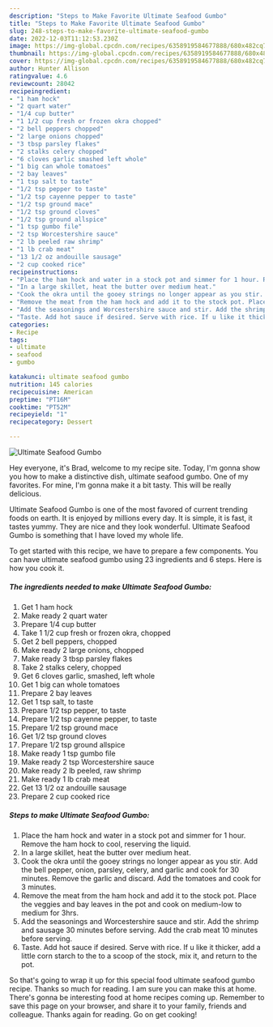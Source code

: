 ```yaml
---
description: "Steps to Make Favorite Ultimate Seafood Gumbo"
title: "Steps to Make Favorite Ultimate Seafood Gumbo"
slug: 248-steps-to-make-favorite-ultimate-seafood-gumbo
date: 2022-12-03T11:12:53.230Z
image: https://img-global.cpcdn.com/recipes/6358919584677888/680x482cq70/ultimate-seafood-gumbo-recipe-main-photo.jpg
thumbnail: https://img-global.cpcdn.com/recipes/6358919584677888/680x482cq70/ultimate-seafood-gumbo-recipe-main-photo.jpg
cover: https://img-global.cpcdn.com/recipes/6358919584677888/680x482cq70/ultimate-seafood-gumbo-recipe-main-photo.jpg
author: Hunter Allison
ratingvalue: 4.6
reviewcount: 28042
recipeingredient:
- "1 ham hock"
- "2 quart water"
- "1/4 cup butter"
- "1 1/2 cup fresh or frozen okra chopped"
- "2 bell peppers chopped"
- "2 large onions chopped"
- "3 tbsp parsley flakes"
- "2 stalks celery chopped"
- "6 cloves garlic smashed left whole"
- "1 big can whole tomatoes"
- "2 bay leaves"
- "1 tsp salt to taste"
- "1/2 tsp pepper to taste"
- "1/2 tsp cayenne pepper to taste"
- "1/2 tsp ground mace"
- "1/2 tsp ground cloves"
- "1/2 tsp ground allspice"
- "1 tsp gumbo file"
- "2 tsp Worcestershire sauce"
- "2 lb peeled raw shrimp"
- "1 lb crab meat"
- "13 1/2 oz andouille sausage"
- "2 cup cooked rice"
recipeinstructions:
- "Place the ham hock and water in a stock pot and simmer for 1 hour. Remove the ham hock to cool, reserving the liquid."
- "In a large skillet, heat the butter over medium heat."
- "Cook the okra until the gooey strings no longer appear as you stir. Add the bell pepper, onion, parsley, celery, and garlic and cook for 30 minutes. Remove the garlic and discard. Add the tomatoes and cook for 3 minutes."
- "Remove the meat from the ham hock and add it to the stock pot. Place the veggies and bay leaves in the pot and cook on medium-low to medium for 3hrs."
- "Add the seasonings and Worcestershire sauce and stir. Add the shrimp and sausage 30 minutes before serving. Add the crab meat 10 minutes before serving."
- "Taste. Add hot sauce if desired. Serve with rice. If u like it thicker, add a little corn starch to the to a scoop of the stock, mix it, and return to the pot."
categories:
- Recipe
tags:
- ultimate
- seafood
- gumbo

katakunci: ultimate seafood gumbo 
nutrition: 145 calories
recipecuisine: American
preptime: "PT16M"
cooktime: "PT52M"
recipeyield: "1"
recipecategory: Dessert

---
```



![Ultimate Seafood Gumbo](https://img-global.cpcdn.com/recipes/6358919584677888/680x482cq70/ultimate-seafood-gumbo-recipe-main-photo.jpg)

Hey everyone, it's Brad, welcome to my recipe site. Today, I'm gonna show you how to make a distinctive dish, ultimate seafood gumbo. One of my favorites. For mine, I'm gonna make it a bit tasty. This will be really delicious.

Ultimate Seafood Gumbo is one of the most favored of current trending foods on earth. It is enjoyed by millions every day. It is simple, it is fast, it tastes yummy. They are nice and they look wonderful. Ultimate Seafood Gumbo is something that I have loved my whole life.




To get started with this recipe, we have to prepare a few components. You can have ultimate seafood gumbo using 23 ingredients and 6 steps. Here is how you cook it.

<!--inarticleads1-->

##### The ingredients needed to make Ultimate Seafood Gumbo:

1. Get 1 ham hock
1. Make ready 2 quart water
1. Prepare 1/4 cup butter
1. Take 1 1/2 cup fresh or frozen okra, chopped
1. Get 2 bell peppers, chopped
1. Make ready 2 large onions, chopped
1. Make ready 3 tbsp parsley flakes
1. Take 2 stalks celery, chopped
1. Get 6 cloves garlic, smashed, left whole
1. Get 1 big can whole tomatoes
1. Prepare 2 bay leaves
1. Get 1 tsp salt, to taste
1. Prepare 1/2 tsp pepper, to taste
1. Prepare 1/2 tsp cayenne pepper, to taste
1. Prepare 1/2 tsp ground mace
1. Get 1/2 tsp ground cloves
1. Prepare 1/2 tsp ground allspice
1. Make ready 1 tsp gumbo file
1. Make ready 2 tsp Worcestershire sauce
1. Make ready 2 lb peeled, raw shrimp
1. Make ready 1 lb crab meat
1. Get 13 1/2 oz andouille sausage
1. Prepare 2 cup cooked rice




<!--inarticleads2-->

##### Steps to make Ultimate Seafood Gumbo:

1. Place the ham hock and water in a stock pot and simmer for 1 hour. Remove the ham hock to cool, reserving the liquid.
1. In a large skillet, heat the butter over medium heat.
1. Cook the okra until the gooey strings no longer appear as you stir. Add the bell pepper, onion, parsley, celery, and garlic and cook for 30 minutes. Remove the garlic and discard. Add the tomatoes and cook for 3 minutes.
1. Remove the meat from the ham hock and add it to the stock pot. Place the veggies and bay leaves in the pot and cook on medium-low to medium for 3hrs.
1. Add the seasonings and Worcestershire sauce and stir. Add the shrimp and sausage 30 minutes before serving. Add the crab meat 10 minutes before serving.
1. Taste. Add hot sauce if desired. Serve with rice. If u like it thicker, add a little corn starch to the to a scoop of the stock, mix it, and return to the pot.




So that's going to wrap it up for this special food ultimate seafood gumbo recipe. Thanks so much for reading. I am sure you can make this at home. There's gonna be interesting food at home recipes coming up. Remember to save this page on your browser, and share it to your family, friends and colleague. Thanks again for reading. Go on get cooking!
